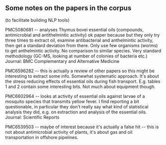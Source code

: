 ## Some notes on the papers in the corpus
(to facilitate building NLP tools)

PMC5080681 -- analyses Thymus bovei essential oils (compounds, antimicrobial and antithelmintic activity) ok paper because but they only try three times to extract oil, examine antibacterial and anthelmintic activity, then get a standard deviation from there. Only use few organisms (worms) to get anthelmintic activity. No comparison to similar species. Very standard methodology (GC-MS, looking at number of colonies of bacteria etc.)
Journal: BMC Complementary and Alternative Medicine

PMC6596282 -- this is actually a review of other papers so this might be interesting to extract some info. Somewhat systematic approach. It's about the stress reducing effects of essential oils during fish transport. E.g. tables 1 and 2 contain some interesting bits. Not much about equipment though.

PMC6602964 -- looks at activity of essential oils against larvae of a mosquito species that transmits yellow fever. I find reporting a bit questionable, in particular they don't really say what kind of statistical analysis they did, e.g. on extraction and analysis of the essential oils. 
Journal: Scientific Reports

PMC6539503 -- maybe of interest because it's actually a false hit -- this is not about antimicrobial activity of plants, it's about gas and oil transportation in offshore pipelines.




